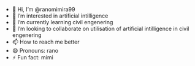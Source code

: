 - 👋 Hi, I’m @ranomimira99
- 👀 I’m interested in artificial intilligence
- 🌱 I’m currently learning civil engenering 
- 💞️ I’m looking to collaborate on utilisation of artificial intilligence in civil engenering 
- 📫 How to reach me better
- 😄 Pronouns: rano
- ⚡ Fun fact: mimi

<!---
ranomimira99/ranomimira99 is a ✨ special ✨ repository because its `README.md` (this file) appears on your GitHub profile.
You can click the Preview link to take a look at your changes.
--->
